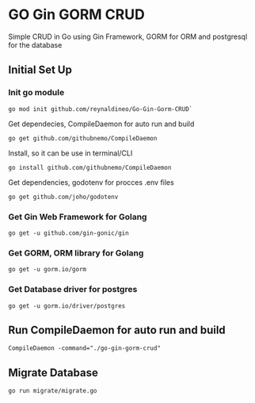 # GO Gin GORM CRUD

Simple CRUD in Go using Gin Framework, GORM for ORM and postgresql for the database

## Initial Set Up

### Init go module

```
go mod init github.com/reynaldineo/Go-Gin-Gorm-CRUD`
```

Get dependecies, CompileDaemon for auto run and build

```
go get github.com/githubnemo/CompileDaemon
```

Install, so it can be use in terminal/CLI

```
go install github.com/githubnemo/CompileDaemon
```

Get dependencies, godotenv for procces .env files

```
go get github.com/joho/godotenv
```

### Get Gin Web Framework for Golang

```
go get -u github.com/gin-gonic/gin
```

### Get GORM, ORM library for Golang

```
go get -u gorm.io/gorm
```

### Get Database driver for postgres

```
go get -u gorm.io/driver/postgres
```

## Run CompileDaemon for auto run and build

```
CompileDaemon -command="./go-gin-gorm-crud"
```

## Migrate Database

```
go run migrate/migrate.go
```
